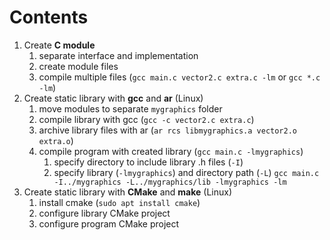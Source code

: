# Contents

1. Create **C module**
    1. separate interface and implementation
    2. create module files
    3. compile multiple files (`gcc main.c vector2.c extra.c -lm` or `gcc *.c -lm`)
2. Create static library with **gcc** and **ar** (Linux)
    1. move modules to separate `mygraphics` folder
    2. compile library with gcc (`gcc -c vector2.c extra.c`)
    3. archive library files with ar (`ar rcs libmygraphics.a vector2.o extra.o`)
    4. compile program with created library (`gcc main.c -lmygraphics`)
        1. specify directory to include library .h files (`-I`)
        2. specify library (`-lmygraphics`) and directory path (`-L`)
           `gcc main.c -I../mygraphics -L../mygraphics/lib -lmygraphics -lm`
3. Create static library with **CMake** and **make** (Linux)
    1. install cmake (`sudo apt install cmake`)
    2. configure library CMake project
    3. configure program CMake project
